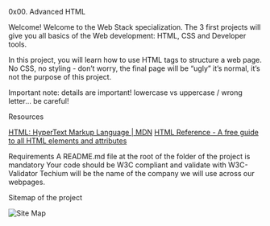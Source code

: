 0x00. Advanced HTML

Welcome!
Welcome to the Web Stack specialization. The 3 first projects will give you all basics of the Web development: HTML, CSS and Developer tools.

In this project, you will learn how to use HTML tags to structure a web page. No CSS, no styling - don’t worry, the final page will be “ugly” it’s normal, it’s not the purpose of this project.

Important note: details are important! lowercase vs uppercase / wrong letter… be careful!

Resources

<div>
    <a href="https://developer.mozilla.org/en-US/docs/Web/HTML">HTML: HyperText Markup Language | MDN</a>
    <a href="https://htmlreference.io/">HTML Reference - A free guide to all HTML elements and attributes</a>
</div>


Requirements
A README.md file at the root of the folder of the project is mandatory
Your code should be W3C compliant and validate with W3C-Validator
Techium will be the name of the company we will use across our webpages.

Sitemap of the project

<img href="/images/site_map.png" alt="Site Map">